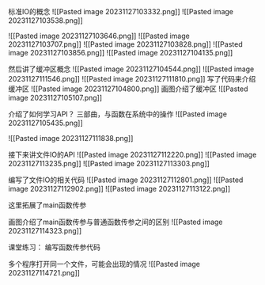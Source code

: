 标准IO的概念
![[Pasted image 20231127103332.png]]
![[Pasted image 20231127103538.png]]

![[Pasted image 20231127103646.png]]
![[Pasted image 20231127103707.png]]
![[Pasted image 20231127103828.png]]
![[Pasted image 20231127103856.png]]
![[Pasted image 20231127104135.png]]

然后讲了缓冲区概念
![[Pasted image 20231127104544.png]]
![[Pasted image 20231127111546.png]]
![[Pasted image 20231127111810.png]]
写了代码来介绍缓冲区
![[Pasted image 20231127104800.png]]
画图介绍了缓冲区
![[Pasted image 20231127105107.png]]

介绍了如何学习API？
三部曲，与函数在系统中的操作
![[Pasted image 20231127105435.png]]

![[Pasted image 20231127111838.png]]

接下来讲文件IO的API
![[Pasted image 20231127112220.png]]
![[Pasted image 20231127113235.png]]
![[Pasted image 20231127113303.png]]

编写了文件IO的相关代码
![[Pasted image 20231127112801.png]]
![[Pasted image 20231127112902.png]]
![[Pasted image 20231127113122.png]]

这里拓展了main函数传参

画图介绍了main函数传参与普通函数传参之间的区别
![[Pasted image 20231127114323.png]]

课堂练习：
编写函数传参代码

多个程序打开同一个文件，可能会出现的情况
![[Pasted image 20231127114721.png]]

